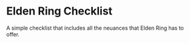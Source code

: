 # Elden Ring Checklist
A simple checklist that includes all the neuances that Elden Ring has to offer.